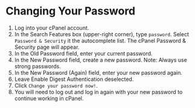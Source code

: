 # Changing Your Password

1. Log into your cPanel account.
2. In the Search Features box \(upper-right corner\), type `password`. Select `Password & Security` it the autocomplete list.  The cPanel Password & Security page will appear.
3. In the Old Password field, enter your current password. 
4. In the New Password field, create a new password. Note: Always use strong passwords.
5. In the New Password \(Again\) field, enter your new password again.
6. Leave Enable Digest Authentication deselected. 
7. Click `Change your password now!`.
8. You will need to log out and log in again with your new password to continue working in cPanel.

